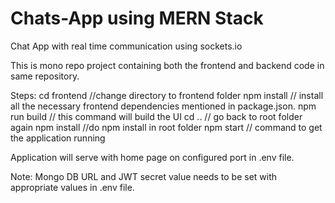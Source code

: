 # Chats-App using MERN Stack
Chat App with real time communication using sockets.io

This is mono repo project containing both the frontend and backend code in same repository.

Steps:
cd frontend //change directory to frontend folder
npm install // install all the necessary frontend dependencies mentioned in package.json.
npm run build // this command will build the UI
cd .. // go back to root folder again
npm install //do  npm install  in root folder
npm start // command to get the application running

Application will serve with home page on configured port in .env file.

Note: Mongo DB URL and JWT secret value needs to be set with appropriate values in .env file.
